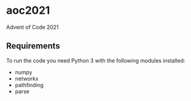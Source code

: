 # aoc2021
Advent of Code 2021

## Requirements

To run the code you need Python 3 with the following modules installed:

* numpy
* networkx
* pathfinding
* parse
